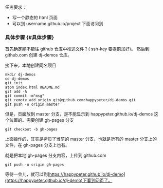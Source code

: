 任务要求：

* 写一个静态的 html 页面
* 可以到 username.github.io/project 下面访问到

### 具体步骤 {#具体步骤}

首先确定能不能往 github 仓库中推送文件？\( ssh-key 要提前加好\)。 然后到 github.com 创建 dj-demos 仓库。

接下来，本地创建同名项目

```
mkdir dj-demos
cd dj-demos
git init
atom index.html README.md
git add -A
git commit -m"msg"
git remote add origin git@github.com:happypeter/dj-demos.git
git push -u origin master

```

但是，页面放到 master 分支，是不能显示到 happypeter.github.io/dj-demos 这个位置的。需要创建 gh-pages 分支

```
git checkout -b gh-pages

```

上面操作的，其实是拷贝了当前的 master 分支，也就是所有的 master 分支上的文件，在 gh-pages 分支上也有。

就是把本地 gh-pages 分支内容，上传到 github.com

```
git push -u origin gh-pages

```

等待一会儿，就可以到[https://happypeter.github.io/dj-demo](https://happypeter.github.io/dj-demo)下看到网页了。

